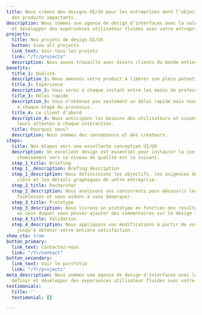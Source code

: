 ```yaml
---
title: Nous créons des designs UI/UX pour les entreprises dont l’objectif est de fournir
  des produits impactants.
description: Nous sommes une agence de design d'interfaces avec la volonté de définir
  et développer des expériences utilisateur fluides avec votre entreprise.
projects:
  title: Nos projets de design UI/UX
  button: View all projects
  link_text: Voir tous les projets
  link: "/fr/projects"
  description: Nous avons travaillé avec divers clients du monde entier.
benefits:
  title_1: Qualité
  description_1: Nous amenons votre produit à libérer son plein potentiel.
  title_2: Expérience
  description_2: Vous serez à chaque instant entre les mains de professionnels.
  title_3: Délai rapide
  description_3: Vous n’obtenez pas seulement un délai rapide mais nous vous accompagnons
    à chaque étape du processus.
  title_4: Le client d'abord
  description_4: Nous anticipons les besoins des utilisateurs et visons à dépasser
    leurs attentes à chaque interaction.
  title: Pourquoi nous?
  description: Nous sommes des concepteurs et des créateurs.
steps:
  title: Nos étapes vers une excellente conception UI/UX
  description: Un excellent design est essentiel pour instaurer la confiance. Notre
    cheminement vers ce niveau de qualité est le suivant.
  step_1_title: Briefing
  step_1__description: Brefing description
  step_1_description: Nous définissions les objectifs, les exigences du projet, l’audience
    cible et les détails graphiques de votre entreprise.
  step_2_title: Rechercher
  step_2_description: Nous analysons vos concurrents pour découvrir leurs forces et
    faiblesses et vous aidons à vous démarquer.
  step_3_title: Prototype
  step_3_description: Nous livrons un prototype en fonction des résultats de nos recherches
    au sein duquel vous pouvez ajouter des commentaires sur le design lui-même.
  step_4_title: Validation
  step_4_description: Nous appliquons vos modifications à partir de vos commentaires
    jusqu'à obtenir votre entière satisfaction.
show_cta: true
button_primary:
  link_text: Contactez-nous
  link: "/fr/contact"
button_secondary:
  link_text: Voir le portfolio
  link: "/fr/projects"
meta_description: Nous sommes une agence de design d'interfaces avec la volonté de
  définir et développer des expériences utilisateur fluides avec votre entreprise.
testimonials:
  title: ''
  testimonial: []

---
```

